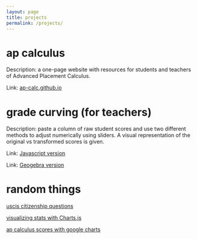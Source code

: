 ```yaml
---
layout: page
title: projects
permalink: /projects/
---
```


# ap calculus

Description: a one-page website with resources for students and teachers of Advanced Placement Calculus.

Link: <a href="https://ap-calc.github.io" target="_blank">ap-calc.github.io</a>

# grade curving (for teachers)

Description: paste a column of raw student scores and use two different methods to adjust numerically using sliders. A visual representation of the original vs transformed scores is given. 

Link: <a href="https://ap-calc.github.io/gcc/index.html" target="_blank"> Javascript version </a> 

Link: <a href="https://ap-calc.github.io/gcc1/index.html" target="_blank"> Geogebra version </a>

# random things

<a href="https://ap-calc.github.io/uscis/" target="_blank"> uscis citizenship questions </a>

<a href="https://ap-calc.github.io/running/" target="_blank">visualizing stats with Charts.js</a>

<a href="https://ap-calc.github.io/apscore/" target="_blank">ap calculus scores with google charts</a>

